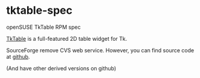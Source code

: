 # tktable-spec

openSUSE TkTable RPM spec

[TkTable](https://sourceforge.net/projects/tktable/)
is a full-featured 2D table widget for Tk.

SourceForge remove CVS web service. However, you can find source code at [github](https://github.com/apnadkarni/tktable).

(And have other derived versions on github)
